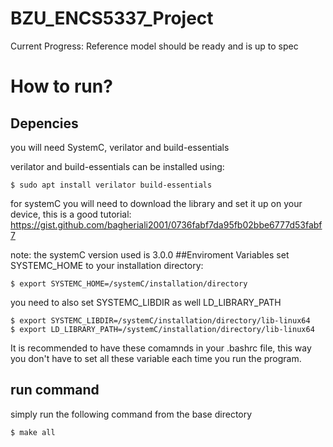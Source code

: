 # BZU_ENCS5337_Project

  Current Progress:
    Reference model should be ready and is up to spec
# How to run?
## Depencies
  you will need SystemC, verilator and build-essentials

  verilator and build-essentials can be installed using:
  ```
  $ sudo apt install verilator build-essentials
  ```

  for systemC you will need to download the library and set it up on your device, this is a good tutorial:
  https://gist.github.com/bagheriali2001/0736fabf7da95fb02bbe6777d53fabf7

  note: the systemC version used is 3.0.0
##Enviroment Variables
  set SYSTEMC_HOME to your installation directory:
  ```
  $ export SYSTEMC_HOME=/systemC/installation/directory
  ```
  you need to also set SYSTEMC_LIBDIR as well LD_LIBRARY_PATH
  ```
  $ export SYSTEMC_LIBDIR=/systemC/installation/directory/lib-linux64
  $ export LD_LIBRARY_PATH=/systemC/installation/directory/lib-linux64
  ```
It is recommended to have these comamnds in your .bashrc file, this way you don't have to set all these variable each time you run the program.
## run command

  simply run the following command from the base directory

  ```
  $ make all
  ```
  
